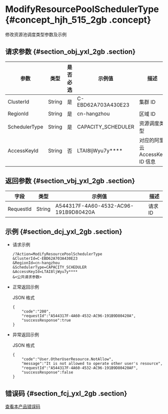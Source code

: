 # ModifyResourcePoolSchedulerType {#concept_hjh_515_2gb .concept}

修改资源池调度类型参数及示例

## 请求参数 {#section_obj_yxl_2gb .section}

|参数|类型|是否必选|示例值|描述|
|--|--|----|---|--|
|ClusterId|String|是|C-EBD62A703A430E23|集群 ID|
|RegionId|String|是|cn-hangzhou|区域 ID|
|SchedulerType|String|是|CAPACITY\_SCHEDULER|资源调度类型|
|AccessKeyId|String|否|LTAI8ljWyu7y\*\*\*\*|对应的阿里云 AccessKey ID 信息|

## 返回参数 {#section_vbj_yxl_2gb .section}

|字段|类型|示例值|描述|
|--|--|---|--|
|RequestId|String|A544317F-4A60-4532-AC96-191B9D80420A|请求 ID|

## 示例 {#section_dcj_yxl_2gb .section}

-   请求示例

    ```
    /?Action=ModifyResourcePoolSchedulerType
    &ClusterId=C-EBD62A703A430E23
    &RegionId=cn-hangzhou
    &SchedulerType=CAPACITY_SCHEDULER
    &AccessKeyId=LTAI8ljWyu7y****
    &<公共请求参数>
    ```

-   正常返回示例

    JSON 格式

    ```
    {
    	"code":"200",
    	"requestId":"A544317F-4A60-4532-AC96-191B9D80420A",
    	"successResponse":true
    }
    ```

-   异常返回示例

    JSON 格式

    ```
    {
    	"code":"User.OtherUserResource.NotAllow",
    	"message":"It is not allowed to operate other user's resource",
    	"requestId":"A544317F-4A60-4532-AC96-191B9D80420AF",
    	"successResponse":false
    }
    ```


## 错误码 {#section_fcj_yxl_2gb .section}

[查看本产品错误码](https://error-center.alibabacloud.com/status/product/Emr)

